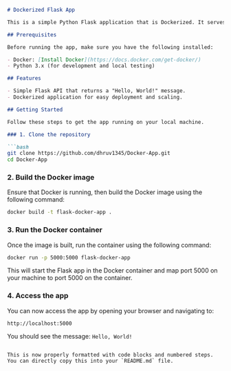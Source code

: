 ```markdown
# Dockerized Flask App

This is a simple Python Flask application that is Dockerized. It serves as a basic example of how to create a Flask app and containerize it using Docker.

## Prerequisites

Before running the app, make sure you have the following installed:

- Docker: [Install Docker](https://docs.docker.com/get-docker/)
- Python 3.x (for development and local testing)

## Features

- Simple Flask API that returns a "Hello, World!" message.
- Dockerized application for easy deployment and scaling.

## Getting Started

Follow these steps to get the app running on your local machine.

### 1. Clone the repository

```bash
git clone https://github.com/dhruv1345/Docker-App.git
cd Docker-App
```

### 2. Build the Docker image

Ensure that Docker is running, then build the Docker image using the following command:

```bash
docker build -t flask-docker-app .
```

### 3. Run the Docker container

Once the image is built, run the container using the following command:

```bash
docker run -p 5000:5000 flask-docker-app
```

This will start the Flask app in the Docker container and map port 5000 on your machine to port 5000 on the container.

### 4. Access the app

You can now access the app by opening your browser and navigating to:

```
http://localhost:5000
```

You should see the message: `Hello, World!`
```

This is now properly formatted with code blocks and numbered steps. You can directly copy this into your `README.md` file.
